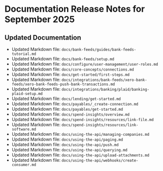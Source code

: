 # Documentation Release Notes for September 2025

## Updated Documentation

- Updated Markdown file: `docs/bank-feeds/guides/bank-feeds-tutorial.md`
- Updated Markdown file: `docs/bank-feeds/setup.md`
- Updated Markdown file: `docs/configure/user-management/user-roles.md`
- Updated Markdown file: `docs/core-concepts/connections.md`
- Updated Markdown file: `docs/get-started/first-steps.md`
- Updated Markdown file: `docs/integrations/bank-feeds/xero-bank-feeds/xero-bank-feeds-push-bank-transactions.md`
- Updated Markdown file: `docs/integrations/banking/plaid/banking-plaid-setup.md`
- Updated Markdown file: `docs/lending/get-started.md`
- Updated Markdown file: `docs/payables/_create-connection.md`
- Updated Markdown file: `docs/payables/get-started.md`
- Updated Markdown file: `docs/spend-insights/overview.md`
- Updated Markdown file: `docs/spend-insights/resources/link-file.md`
- Updated Markdown file: `docs/spend-insights/resources/link-software.md`
- Updated Markdown file: `docs/using-the-api/managing-companies.md`
- Updated Markdown file: `docs/using-the-api/paging.md`
- Updated Markdown file: `docs/using-the-api/push.md`
- Updated Markdown file: `docs/using-the-api/querying.md`
- Updated Markdown file: `docs/using-the-api/upload-attachments.md`
- Updated Markdown file: `docs/using-the-api/webhooks/create-consumer.md`

